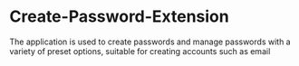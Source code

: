 # Create-Password-Extension
The application is used to create passwords and manage passwords with a variety of preset options, suitable for creating accounts such as email
